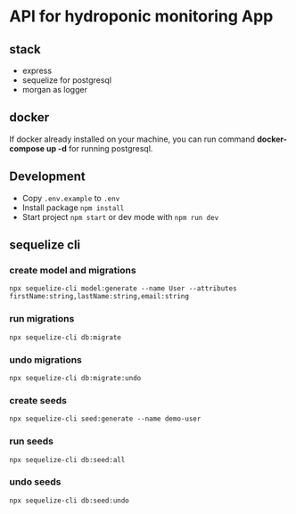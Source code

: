 # API for hydroponic monitoring App

## stack

- express
- sequelize for postgresql
- morgan as logger

## docker

If docker already installed on your machine, you can run command **docker-compose up -d** for running postgresql.

## Development

-   Copy `.env.example` to `.env`
-   Install package `npm install`
-   Start project `npm start` or dev mode with `npm run dev`

## sequelize cli

### create model and migrations

```
npx sequelize-cli model:generate --name User --attributes firstName:string,lastName:string,email:string
```

### run migrations

```
npx sequelize-cli db:migrate
```

### undo migrations

```
npx sequelize-cli db:migrate:undo
```

### create seeds

```
npx sequelize-cli seed:generate --name demo-user
```

### run seeds

```
npx sequelize-cli db:seed:all
```

### undo seeds

```
npx sequelize-cli db:seed:undo
```
